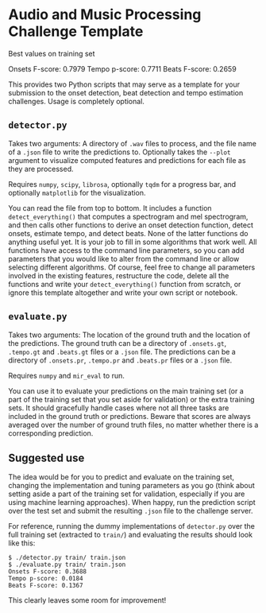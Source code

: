 Audio and Music Processing Challenge Template
=============================================

Best values on training set

Onsets F-score: 0.7979
Tempo p-score: 0.7711
Beats F-score: 0.2659

This provides two Python scripts that may serve as a template for your submission to the onset detection, beat detection and tempo estimation challenges. Usage is completely optional.

`detector.py`
-------------

Takes two arguments: A directory of `.wav` files to process, and the file name of a `.json` file to write the predictions to. Optionally takes the `--plot` argument to visualize computed features and predictions for each file as they are processed.

Requires `numpy`, `scipy`, `librosa`, optionally `tqdm` for a progress bar, and optionally `matplotlib` for the visualization.

You can read the file from top to bottom. It includes a function `detect_everything()` that computes a spectrogram and mel spectrogram, and then calls other functions to derive an onset detection function, detect onsets, estimate tempo, and detect beats. None of the latter functions do anything useful yet. It is your job to fill in some algorithms that work well. All functions have access to the command line parameters, so you can add parameters that you would like to alter from the command line or allow selecting different algorithms. Of course, feel free to change all parameters involved in the existing features, restructure the code, delete all the functions and write your `detect_everything()` function from scratch, or ignore this template altogether and write your own script or notebook.

`evaluate.py`
-------------

Takes two arguments: The location of the ground truth and the location of the predictions. The ground truth can be a directory of `.onsets.gt`, `.tempo.gt` and `.beats.gt` files or a `.json` file. The predictions can be a directory of `.onsets.pr`, `.tempo.pr` and `.beats.pr` files or a `.json` file.

Requires `numpy` and `mir_eval` to run.

You can use it to evaluate your predictions on the main training set (or a part of the training set that you set aside for validation) or the extra training sets. It should gracefully handle cases where not all three tasks are included in the ground truth or predictions. Beware that scores are always averaged over the number of ground truth files, no matter whether there is a corresponding prediction.

Suggested use
-------------

The idea would be for you to predict and evaluate on the training set, changing the implementation and tuning parameters as you go (think about setting aside a part of the training set for validation, especially if you are using machine learning approaches). When happy, run the prediction script over the test set and submit the resulting `.json` file to the challenge server.

For reference, running the dummy implementations of `detector.py` over the full training set (extracted to `train/`) and evaluating the results should look like this:
```
$ ./detector.py train/ train.json
$ ./evaluate.py train/ train.json
Onsets F-score: 0.3688
Tempo p-score: 0.0184
Beats F-score: 0.1367
```
This clearly leaves some room for improvement!

